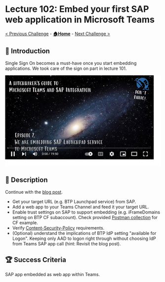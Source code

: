 # Lecture 102: Embed your first SAP web application in Microsoft Teams

[< Previous Challenge](./101-trust-sso.md) - **[🏠Home](../README.md)** - [Next Challenge >](./103a-sap-principal-propagation-basics.md)

## 🔭 Introduction

Single Sign On becomes a must-have once you start embedding applications. We took care of the sign on part in lecture 101.

[![Second session link to YouTube](../img/102.png)](https://www.youtube.com/watch?v=a8w7b8WhrHM&list=PLvqyDwoCkBXZ85LoFrNWv9Mj88TiDAc4g&index=3)

## 📖 Description

Continue with the [blog post](https://blogs.sap.com/2022/01/26/integrate-sap-cloud-portal-and-launchpad-service-into-microsoft-teams-including-sso/).

- Get your target URL (e.g. BTP Launchpad service) from SAP.
- Add a web app to your Teams Channel and feed it your target URL.
- Enable trust settings on SAP to support embedding (e.g. iFrameDomains setting on BTP CF subaccount). Check provided [Postman collection](../Templates/BTP-Security-API.postman_collection.json) for CF example.
- Verify [Content-Security-Policy](https://developer.mozilla.org/docs/Web/HTTP/CSP) requirements.
- (Optional) understand the implications of BTP IdP setting "available for Logon". Keeping only AAD to logon right through without choosing IdP from Teams SAP app call (hint: Revisit the blog post).

## 🏆 Success Criteria

SAP app embedded as web app within Teams.
